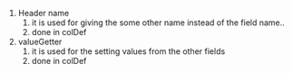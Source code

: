 1. Header name
	1. it is used for giving the some other name instead of the field name..
	2. done in colDef
2. valueGetter
	1. it is used for the setting values from the other fields
	2. done in colDef